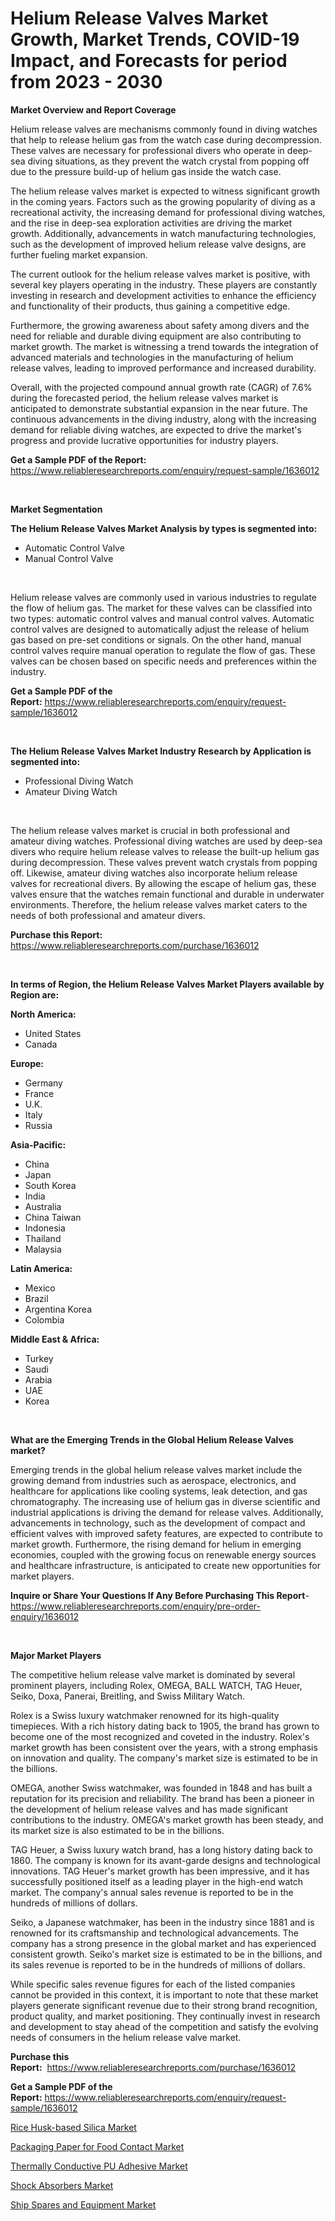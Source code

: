 <p><h1>Helium Release Valves Market Growth, Market Trends, COVID-19 Impact, and Forecasts for period from 2023 - 2030</h1></p><p><strong>Market Overview and Report Coverage</strong></p>
<p><p>Helium release valves are mechanisms commonly found in diving watches that help to release helium gas from the watch case during decompression. These valves are necessary for professional divers who operate in deep-sea diving situations, as they prevent the watch crystal from popping off due to the pressure build-up of helium gas inside the watch case.</p><p>The helium release valves market is expected to witness significant growth in the coming years. Factors such as the growing popularity of diving as a recreational activity, the increasing demand for professional diving watches, and the rise in deep-sea exploration activities are driving the market growth. Additionally, advancements in watch manufacturing technologies, such as the development of improved helium release valve designs, are further fueling market expansion.</p><p>The current outlook for the helium release valves market is positive, with several key players operating in the industry. These players are constantly investing in research and development activities to enhance the efficiency and functionality of their products, thus gaining a competitive edge.</p><p>Furthermore, the growing awareness about safety among divers and the need for reliable and durable diving equipment are also contributing to market growth. The market is witnessing a trend towards the integration of advanced materials and technologies in the manufacturing of helium release valves, leading to improved performance and increased durability.</p><p>Overall, with the projected compound annual growth rate (CAGR) of 7.6% during the forecasted period, the helium release valves market is anticipated to demonstrate substantial expansion in the near future. The continuous advancements in the diving industry, along with the increasing demand for reliable diving watches, are expected to drive the market's progress and provide lucrative opportunities for industry players.</p></p>
<p><strong>Get a Sample PDF of the Report:</strong> <a href="https://www.reliableresearchreports.com/enquiry/request-sample/1636012">https://www.reliableresearchreports.com/enquiry/request-sample/1636012</a></p>
<p>&nbsp;</p>
<p><strong>Market Segmentation</strong></p>
<p><strong>The Helium Release Valves Market Analysis by types is segmented into:</strong></p>
<p><ul><li>Automatic Control Valve</li><li>Manual Control Valve</li></ul></p>
<p>&nbsp;</p>
<p><p>Helium release valves are commonly used in various industries to regulate the flow of helium gas. The market for these valves can be classified into two types: automatic control valves and manual control valves. Automatic control valves are designed to automatically adjust the release of helium gas based on pre-set conditions or signals. On the other hand, manual control valves require manual operation to regulate the flow of gas. These valves can be chosen based on specific needs and preferences within the industry.</p></p>
<p><strong>Get a Sample PDF of the Report:</strong>&nbsp;<a href="https://www.reliableresearchreports.com/enquiry/request-sample/1636012">https://www.reliableresearchreports.com/enquiry/request-sample/1636012</a></p>
<p>&nbsp;</p>
<p><strong>The Helium Release Valves Market Industry Research by Application is segmented into:</strong></p>
<p><ul><li>Professional Diving Watch</li><li>Amateur Diving Watch</li></ul></p>
<p>&nbsp;</p>
<p><p>The helium release valves market is crucial in both professional and amateur diving watches. Professional diving watches are used by deep-sea divers who require helium release valves to release the built-up helium gas during decompression. These valves prevent watch crystals from popping off. Likewise, amateur diving watches also incorporate helium release valves for recreational divers. By allowing the escape of helium gas, these valves ensure that the watches remain functional and durable in underwater environments. Therefore, the helium release valves market caters to the needs of both professional and amateur divers.</p></p>
<p><strong>Purchase this Report:</strong>&nbsp; <a href="https://www.reliableresearchreports.com/purchase/1636012">https://www.reliableresearchreports.com/purchase/1636012</a></p>
<p>&nbsp;</p>
<p><strong>In terms of Region, the Helium Release Valves Market Players available by Region are:</strong></p>
<p>
    <p> <strong> North America: </strong>
        <ul>
            <li>United States</li>
            <li>Canada</li>
        </ul>
        </p> 
    <p> <strong> Europe: </strong>
        <ul>
            <li>Germany</li>
            <li>France</li>
            <li>U.K.</li>
            <li>Italy</li>
            <li>Russia</li>
        </ul>
        </p> 
    <p> <strong> Asia-Pacific: </strong>
        <ul>
            <li>China</li>
            <li>Japan</li>
            <li>South Korea</li>
            <li>India</li>
            <li>Australia</li>
            <li>China Taiwan</li>
            <li>Indonesia</li>
            <li>Thailand</li>
            <li>Malaysia</li>
        </ul>
        </p> 
    <p> <strong> Latin America: </strong>
        <ul>
            <li>Mexico</li>
            <li>Brazil</li>
            <li>Argentina Korea</li>
            <li>Colombia</li>
        </ul>
        </p> 
    <p> <strong> Middle East & Africa: </strong>
        <ul>
            <li>Turkey</li>
            <li>Saudi</li>
            <li>Arabia</li>
            <li>UAE</li>
            <li>Korea</li>
        </ul>
    </p>
    </p>
<p>&nbsp;</p>
<p><strong>What are the Emerging Trends in the Global Helium Release Valves market?</strong></p>
<p><p>Emerging trends in the global helium release valves market include the growing demand from industries such as aerospace, electronics, and healthcare for applications like cooling systems, leak detection, and gas chromatography. The increasing use of helium gas in diverse scientific and industrial applications is driving the demand for release valves. Additionally, advancements in technology, such as the development of compact and efficient valves with improved safety features, are expected to contribute to market growth. Furthermore, the rising demand for helium in emerging economies, coupled with the growing focus on renewable energy sources and healthcare infrastructure, is anticipated to create new opportunities for market players.</p></p>
<p><strong>Inquire or Share Your Questions If Any Before Purchasing This Report</strong>- <a href="https://www.reliableresearchreports.com/enquiry/pre-order-enquiry/1636012">https://www.reliableresearchreports.com/enquiry/pre-order-enquiry/1636012</a></p>
<p>&nbsp;</p>
<p><strong>Major Market Players</strong></p>
<p><p>The competitive helium release valve market is dominated by several prominent players, including Rolex, OMEGA, BALL WATCH, TAG Heuer, Seiko, Doxa, Panerai, Breitling, and Swiss Military Watch. </p><p>Rolex is a Swiss luxury watchmaker renowned for its high-quality timepieces. With a rich history dating back to 1905, the brand has grown to become one of the most recognized and coveted in the industry. Rolex's market growth has been consistent over the years, with a strong emphasis on innovation and quality. The company's market size is estimated to be in the billions.</p><p>OMEGA, another Swiss watchmaker, was founded in 1848 and has built a reputation for its precision and reliability. The brand has been a pioneer in the development of helium release valves and has made significant contributions to the industry. OMEGA's market growth has been steady, and its market size is also estimated to be in the billions. </p><p>TAG Heuer, a Swiss luxury watch brand, has a long history dating back to 1860. The company is known for its avant-garde designs and technological innovations. TAG Heuer's market growth has been impressive, and it has successfully positioned itself as a leading player in the high-end watch market. The company's annual sales revenue is reported to be in the hundreds of millions of dollars.</p><p>Seiko, a Japanese watchmaker, has been in the industry since 1881 and is renowned for its craftsmanship and technological advancements. The company has a strong presence in the global market and has experienced consistent growth. Seiko's market size is estimated to be in the billions, and its sales revenue is reported to be in the hundreds of millions of dollars.</p><p>While specific sales revenue figures for each of the listed companies cannot be provided in this context, it is important to note that these market players generate significant revenue due to their strong brand recognition, product quality, and market positioning. They continually invest in research and development to stay ahead of the competition and satisfy the evolving needs of consumers in the helium release valve market.</p></p>
<p><strong>Purchase this Report:</strong>&nbsp;&nbsp;<a href="https://www.reliableresearchreports.com/purchase/1636012">https://www.reliableresearchreports.com/purchase/1636012</a></p>
<p></p>
<p><strong>Get a Sample PDF of the Report:</strong>&nbsp;<a href="https://www.reliableresearchreports.com/enquiry/request-sample/1636012">https://www.reliableresearchreports.com/enquiry/request-sample/1636012</a></p>
<p><p><a href="https://www.linkedin.com/pulse/rice-husk-based-silica-market-size-share-global-analysis-report-yydec/">Rice Husk-based Silica Market</a></p><p><a href="https://www.linkedin.com/pulse/packaging-paper-food-contact-market-size-share-global-analysis-8j1qc/">Packaging Paper for Food Contact Market</a></p><p><a href="https://www.linkedin.com/pulse/thermally-conductive-pu-adhesive-market-size-growth-forecast-ngukc/">Thermally Conductive PU Adhesive Market</a></p><p><a href="https://medium.com/@alaynagrant2023/shock-absorbers-market-insight-market-trends-growth-forecasted-from-2023-to-2030-baeb38958480">Shock Absorbers Market</a></p><p><a href="https://medium.com/@dexterhayes2023/ship-spares-and-equipment-market-report-reveals-the-latest-trends-and-growth-opportunities-of-this-7f15dc465b65">Ship Spares and Equipment Market</a></p></p>